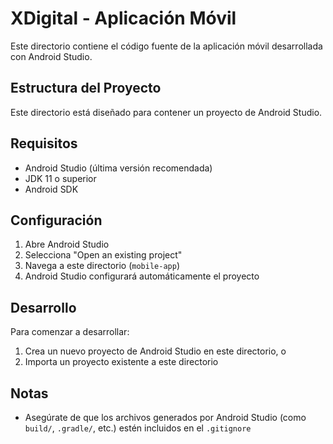 # XDigital - Aplicación Móvil

Este directorio contiene el código fuente de la aplicación móvil desarrollada con Android Studio.

## Estructura del Proyecto

Este directorio está diseñado para contener un proyecto de Android Studio.

## Requisitos

- Android Studio (última versión recomendada)
- JDK 11 o superior
- Android SDK

## Configuración

1. Abre Android Studio
2. Selecciona "Open an existing project"
3. Navega a este directorio (`mobile-app`)
4. Android Studio configurará automáticamente el proyecto

## Desarrollo

Para comenzar a desarrollar:
1. Crea un nuevo proyecto de Android Studio en este directorio, o
2. Importa un proyecto existente a este directorio

## Notas

- Asegúrate de que los archivos generados por Android Studio (como `build/`, `.gradle/`, etc.) estén incluidos en el `.gitignore`
